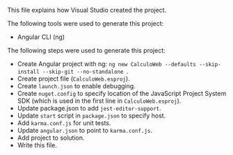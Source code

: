 This file explains how Visual Studio created the project.

The following tools were used to generate this project:
- Angular CLI (ng)

The following steps were used to generate this project:
- Create Angular project with ng: `ng new CalculoWeb --defaults --skip-install --skip-git --no-standalone `.
- Create project file (`CalculoWeb.esproj`).
- Create `launch.json` to enable debugging.
- Create `nuget.config` to specify location of the JavaScript Project System SDK (which is used in the first line in `CalculoWeb.esproj`).
- Update package.json to add `jest-editor-support`.
- Update `start` script in `package.json` to specify host.
- Add `karma.conf.js` for unit tests.
- Update `angular.json` to point to `karma.conf.js`.
- Add project to solution.
- Write this file.
